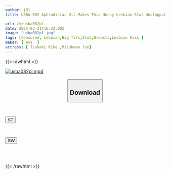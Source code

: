 ```yaml
---
author: j91
title: USBA-082 Aphrodisiac Oil Makes This Horny Lesbian Slut Unstoppable

url: /v/usba082pl
date: 2025-03-21T16:22:00Z
image: "usba082pl.jpg"
tags: [Censored, Lesbian,Big Tits,Slut,Breasts,Lesbian Kiss	]
maker: [ Avs  ]
actress: [ Tsubaki Rika ,Mizukawa Jun]
---
```



{{< rawhtml >}}

<div class="video" data-videoid="6oGgw9lZAyC9agX">
    <a href="javascript:;">
        <img src="/v/usba082pl/usba082pl.jpg" width="WIDTH" height="HEIGHT" alt="usba082pl.mp4" loading="lazy">
    </a>
</div>

<script type="text/javascript" src="https://j91.asia/asset/on-demand-st.js"></script>

<br>
  <link rel="stylesheet" href="https://j91.asia/asset/bs5.css">
  
  <center>
  <button class="btn btn-primary" type="button" data-bs-toggle="collapse" data-bs-target=".multi-collapse" aria-expanded="false" aria-controls="multiCollapseExample1 multiCollapseExample2"><h2>Download</h2></button></center>
</p>
<div class="row">
  <div class="col">
    <div class="collapse multi-collapse" id="multiCollapseExample1">
      <div class="card card-body">
	      	      <br>
<div class="buttons">  
<p><a href="/v/usba082pl/st.html" target="_blank"><button class="btn-hover color-3"><i class="fa fa-download"></i> ST</button></a></p></div>
    </div>
  </div>
</div>
  <div class="col">
    <div class="collapse multi-collapse" id="multiCollapseExample2">
      <div class="card card-body">
	      <br>
<div class="buttons">
<p><a href="/v/usba082pl/sw.html" target="_blank"><button class="btn-hover color-2"><i class="fa fa-download"></i> SW</button></a></p></div>
<br><br>
      </div>
    </div>
  </div>
</div>

{{< /rawhtml >}}